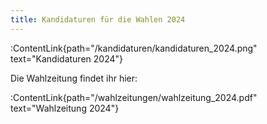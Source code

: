 ```yaml
---
title: Kandidaturen für die Wahlen 2024
---
```


:ContentLink{path="/kandidaturen/kandidaturen_2024.png" text="Kandidaturen 2024"}

Die Wahlzeitung findet ihr hier:

:ContentLink{path="/wahlzeitungen/wahlzeitung_2024.pdf" text="Wahlzeitung 2024"}

